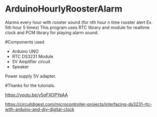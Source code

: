 # ArduinoHourlyRoosterAlarm
Alarms every hour with rooster sound (for nth hour n time rooster alert Ex. 5th hour 5 times)
This program uses RTC library and module for realtime clock and PCM library for playing alarm sound.

#Components used

* Arduino UNO
* RTC DS3231 Module
* 5V Amplifier circuit
* Speaker

Power supply 5V adapter.

#Thanks for the tutorials.
 
https://youtu.be/y5qFXOPYeAA

https://circuitdigest.com/microcontroller-projects/interfacing-ds3231-rtc-with-arduino-and-diy-digital-clock

